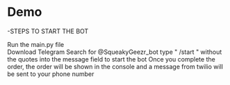 # Demo

-STEPS TO START THE BOT

Run the main.py file<br/>
Download Telegram
Search for @SqueakyGeezr_bot
type " /start "  without the quotes into the message field to start the bot
Once you complete the order, the order will be shown in the console and a message from twilio will be sent to your phone number

